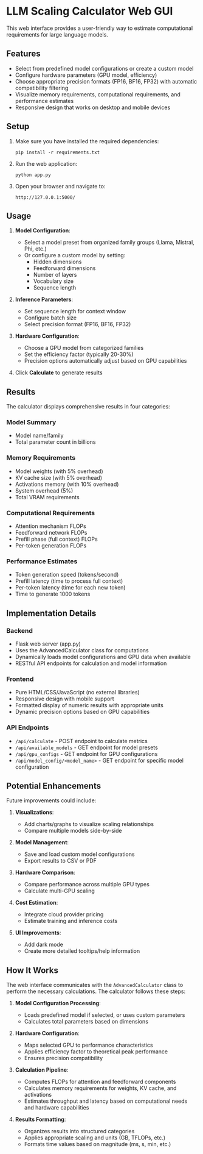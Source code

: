 # LLM Scaling Calculator Web GUI

This web interface provides a user-friendly way to estimate computational requirements for large language models.

## Features

- Select from predefined model configurations or create a custom model
- Configure hardware parameters (GPU model, efficiency)
- Choose appropriate precision formats (FP16, BF16, FP32) with automatic compatibility filtering
- Visualize memory requirements, computational requirements, and performance estimates
- Responsive design that works on desktop and mobile devices

## Setup

1. Make sure you have installed the required dependencies:
   ```
   pip install -r requirements.txt
   ```

2. Run the web application:
   ```
   python app.py
   ```

3. Open your browser and navigate to:
   ```
   http://127.0.0.1:5000/
   ```

## Usage

1. **Model Configuration**:
   - Select a model preset from organized family groups (Llama, Mistral, Phi, etc.)
   - Or configure a custom model by setting:
     - Hidden dimensions
     - Feedforward dimensions
     - Number of layers
     - Vocabulary size
     - Sequence length

2. **Inference Parameters**:
   - Set sequence length for context window
   - Configure batch size
   - Select precision format (FP16, BF16, FP32)

3. **Hardware Configuration**:
   - Choose a GPU model from categorized families
   - Set the efficiency factor (typically 20-30%)
   - Precision options automatically adjust based on GPU capabilities

4. Click **Calculate** to generate results

## Results

The calculator displays comprehensive results in four categories:

### Model Summary
- Model name/family
- Total parameter count in billions

### Memory Requirements
- Model weights (with 5% overhead)
- KV cache size (with 5% overhead)
- Activations memory (with 10% overhead)
- System overhead (5%)
- Total VRAM requirements

### Computational Requirements
- Attention mechanism FLOPs
- Feedforward network FLOPs
- Prefill phase (full context) FLOPs
- Per-token generation FLOPs

### Performance Estimates
- Token generation speed (tokens/second)
- Prefill latency (time to process full context)
- Per-token latency (time for each new token)
- Time to generate 1000 tokens

## Implementation Details

### Backend
- Flask web server (app.py)
- Uses the AdvancedCalculator class for computations
- Dynamically loads model configurations and GPU data when available
- RESTful API endpoints for calculation and model information

### Frontend
- Pure HTML/CSS/JavaScript (no external libraries)
- Responsive design with mobile support
- Formatted display of numeric results with appropriate units
- Dynamic precision options based on GPU capabilities

### API Endpoints
- `/api/calculate` - POST endpoint to calculate metrics
- `/api/available_models` - GET endpoint for model presets
- `/api/gpu_configs` - GET endpoint for GPU configurations
- `/api/model_config/<model_name>` - GET endpoint for specific model configuration

## Potential Enhancements

Future improvements could include:

1. **Visualizations**:
   - Add charts/graphs to visualize scaling relationships
   - Compare multiple models side-by-side

2. **Model Management**:
   - Save and load custom model configurations
   - Export results to CSV or PDF

3. **Hardware Comparison**:
   - Compare performance across multiple GPU types
   - Calculate multi-GPU scaling

4. **Cost Estimation**:
   - Integrate cloud provider pricing
   - Estimate training and inference costs

5. **UI Improvements**:
   - Add dark mode
   - Create more detailed tooltips/help information

## How It Works

The web interface communicates with the `AdvancedCalculator` class to perform the necessary calculations. The calculator follows these steps:

1. **Model Configuration Processing**:
   - Loads predefined model if selected, or uses custom parameters
   - Calculates total parameters based on dimensions

2. **Hardware Configuration**:
   - Maps selected GPU to performance characteristics
   - Applies efficiency factor to theoretical peak performance
   - Ensures precision compatibility

3. **Calculation Pipeline**:
   - Computes FLOPs for attention and feedforward components
   - Calculates memory requirements for weights, KV cache, and activations
   - Estimates throughput and latency based on computational needs and hardware capabilities

4. **Results Formatting**:
   - Organizes results into structured categories
   - Applies appropriate scaling and units (GB, TFLOPs, etc.)
   - Formats time values based on magnitude (ms, s, min, etc.) 